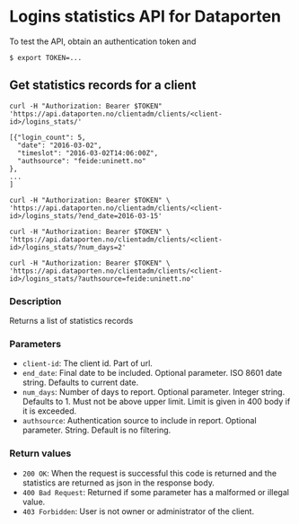 # Logins statistics API for Dataporten

To test the API, obtain an authentication token and

    $ export TOKEN=...

## Get statistics records for a client

    curl -H "Authorization: Bearer $TOKEN" 'https://api.dataporten.no/clientadm/clients/<client-id>/logins_stats/'

    [{"login_count": 5,
      "date": "2016-03-02",
      "timeslot": "2016-03-02T14:06:00Z",
      "authsource": "feide:uninett.no"
    },
	...
	]

    curl -H "Authorization: Bearer $TOKEN" \
	'https://api.dataporten.no/clientadm/clients/<client-id>/logins_stats/?end_date=2016-03-15'

    curl -H "Authorization: Bearer $TOKEN" \
	'https://api.dataporten.no/clientadm/clients/<client-id>/logins_stats/?num_days=2'

    curl -H "Authorization: Bearer $TOKEN" \
	'https://api.dataporten.no/clientadm/clients/<client-id>/logins_stats/?authsource=feide:uninett.no'

### Description

Returns a list of statistics records

### Parameters

- `client-id`: The client id. Part of url.
- `end_date`: Final date to be included. Optional parameter. ISO 8601
  date string. Defaults to current date.
- `num_days`: Number of days to report. Optional parameter. Integer
  string. Defaults to 1. Must not be above upper limit. Limit is given in 400 body
  if it is exceeded.
- `authsource`: Authentication source to include in report. Optional
  parameter. String. Default is no filtering.

### Return values

- `200 OK`: When the request is successful this code is returned and
  the statistics are returned as json in the response body.
- `400 Bad Request`: Returned if some parameter has a  malformed or
  illegal value.
- `403 Forbidden`: User is not owner or administrator of the client.
